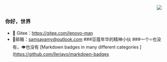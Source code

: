 <img align="right" src="https://github-readme-stats.vercel.app/api?username=Leaovo-man2&show_icons=true&icon_color=CE1D2D&text_color=718096&bg_color=ffffff&hide_title=true" /> 
### 你好，世界
- 🔨 Gitee：https://gitee.com/lenovo-man
- 🍖邮箱：samsayamy@outlook.com
###豆蔻年华的精神小伙
###一个⭐️也没有，👁️也没有
[Markdown badges in many different categories ](https://github.com/Ileriayo/markdown-badges
<br/>
<br/>
